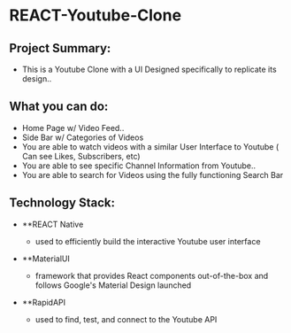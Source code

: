 # REACT-Youtube-Clone

## Project Summary:
- This is a Youtube Clone with a UI Designed specifically to replicate its design..

## What you can do:
- Home Page w/ Video Feed..
- Side Bar w/ Categories of Videos
- You are able to watch videos with a similar User Interface to Youtube ( Can see Likes, Subscribers, etc)
- You are able to see specific Channel Information from Youtube..
- You are able to search for Videos using the fully functioning Search Bar

## Technology Stack:
- **REACT Native
  - used to efficiently build the interactive Youtube user interface
  
- **MaterialUI
  - framework that provides React components out-of-the-box and follows Google's Material Design launched
  
- **RapidAPI
  - used to find, test, and connect to the Youtube API
